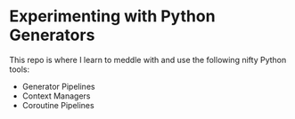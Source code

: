# Experimenting with Python Generators
This repo is where I learn to meddle with and use the following nifty Python tools:
* Generator Pipelines
* Context Managers
* Coroutine Pipelines